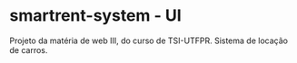 # smartrent-system - UI
Projeto da matéria de web III, do curso de TSI-UTFPR. Sistema de locação de carros.
